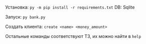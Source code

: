 Установка:
`py -m pip install -r requirements.txt`
DB: Sqlite

Запуск:
`py bank.py`

Создать клиента:
`create <name> <money_amount>`

Остальные команды соответствуют ТЗ, их можно найти в `help`